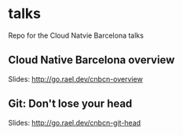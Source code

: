 # talks
Repo for the Cloud Natvie Barcelona talks

## Cloud Native Barcelona overview

Slides: http://go.rael.dev/cnbcn-overview

## Git: Don't lose your head

Slides: http://go.rael.dev/cnbcn-git-head
